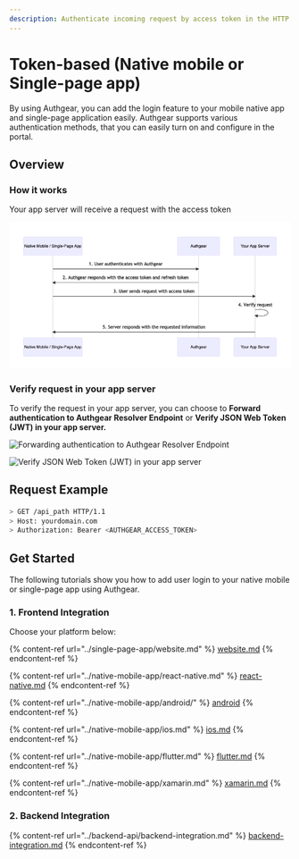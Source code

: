 ```yaml
---
description: Authenticate incoming request by access token in the HTTP header.
---
```


# Token-based (Native mobile or Single-page app)

By using Authgear, you can add the login feature to your mobile native app and single-page application easily. Authgear supports various authentication methods, that you can easily turn on and configure in the portal.

## **Overview**

### **How it works**

Your app server will receive a request with the access token

![](../../.gitbook/assets/token-based-authentication.png)

### Verify request in your app server

To verify the request in your app server, you can choose to **Forward authentication to Authgear Resolver Endpoint** or **Verify JSON Web Token (JWT) in your app server.**

![Forwarding authentication to Authgear Resolver Endpoint](https://mermaid.ink/img/eyJjb2RlIjoiZmxvd2NoYXJ0IFREXG4gICAgYXV0aGdlYXJbQXV0aGdlYXJdXG4gICAgYXBwW1lvdXIgQXBwIFNlcnZlcl1cbiAgICBcbiAgICBhcHAgLS0-IHwgRm9yd2FyZCBhdXRoZW50aWNhdGlvbiB0byA8YnIvPiBBdXRoZ2VhciByZXNvbHZlciBlbmRwb2ludCB8IGF1dGhnZWFyXG4iLCJtZXJtYWlkIjp7InRoZW1lIjoiZGVmYXVsdCJ9LCJ1cGRhdGVFZGl0b3IiOmZhbHNlfQ)

![Verify JSON Web Token (JWT) in your app server](https://mermaid.ink/img/eyJjb2RlIjoiZmxvd2NoYXJ0IFREXG4gICAgYXBwW1lvdXIgQXBwIFNlcnZlcl1cbiAgICBcbiAgICBhcHAgLS0-IHxWZXJpZnkgSldUIHRva2VuIHwgYXBwXG4iLCJtZXJtYWlkIjp7InRoZW1lIjoiZGVmYXVsdCJ9LCJ1cGRhdGVFZGl0b3IiOmZhbHNlfQ)

## Request Example

```bash
> GET /api_path HTTP/1.1
> Host: yourdomain.com
> Authorization: Bearer <AUTHGEAR_ACCESS_TOKEN>
```

## Get Started

The following tutorials show you how to add user login to your native mobile or single-page app using Authgear.

### 1. Frontend Integration

Choose your platform below:

{% content-ref url="../single-page-app/website.md" %}
[website.md](../single-page-app/website.md)
{% endcontent-ref %}

{% content-ref url="../native-mobile-app/react-native.md" %}
[react-native.md](../native-mobile-app/react-native.md)
{% endcontent-ref %}

{% content-ref url="../native-mobile-app/android/" %}
[android](../native-mobile-app/android/)
{% endcontent-ref %}

{% content-ref url="../native-mobile-app/ios.md" %}
[ios.md](../native-mobile-app/ios.md)
{% endcontent-ref %}

{% content-ref url="../native-mobile-app/flutter.md" %}
[flutter.md](../native-mobile-app/flutter.md)
{% endcontent-ref %}

{% content-ref url="../native-mobile-app/xamarin.md" %}
[xamarin.md](../native-mobile-app/xamarin.md)
{% endcontent-ref %}

### 2. Backend Integration

{% content-ref url="../backend-api/backend-integration.md" %}
[backend-integration.md](../backend-api/backend-integration.md)
{% endcontent-ref %}

